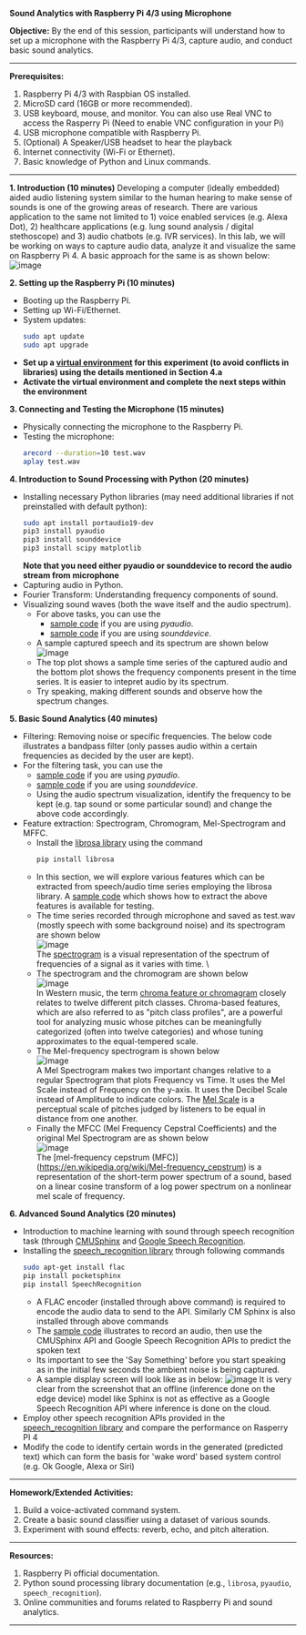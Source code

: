 **Sound Analytics with Raspberry Pi 4/3 using Microphone**

**Objective:** By the end of this session, participants will understand how to set up a microphone with the Raspberry Pi 4/3, capture audio, and conduct basic sound analytics.

---

**Prerequisites:**
1. Raspberry Pi 4/3 with Raspbian OS installed.
2. MicroSD card (16GB or more recommended).
3. USB keyboard, mouse, and monitor. You can also use Real VNC to access the Rasperry Pi (Need to enable VNC configuration in your Pi)
4. USB microphone compatible with Raspberry Pi.
5. (Optional) A Speaker/USB headset to hear the playback
6. Internet connectivity (Wi-Fi or Ethernet).
7. Basic knowledge of Python and Linux commands.

---

**1. Introduction (10 minutes)**
Developing a computer (ideally embedded) aided audio listening system similar to the human hearing to make sense of sounds is one of the growing areas of research. There are various application to the same not limited to 1) voice enabled services (e.g. Alexa Dot), 2) healthcare applications (e.g. lung sound analysis /  digital stethoscope) and 3) audio chatbots (e.g. IVR services). In this lab, we will be working on ways to capture audio data, analyze it and visualize the same on Raspberry Pi 4. A basic approach for the same is as shown below:
![image](https://github.com/drfuzzi/INF2009_SoundAnalytics/assets/52023898/bb9a2d8a-b4ae-4207-8272-21162987c821)

**2. Setting up the Raspberry Pi (10 minutes)**
- Booting up the Raspberry Pi.
- Setting up Wi-Fi/Ethernet.
- System updates:
  ```bash
  sudo apt update
  sudo apt upgrade
  ```
- **Set up a [virtual environment](https://github.com/drfuzzi/INF2009_Setup) for this experiment (to avoid conflicts in libraries) using the details mentioned in Section 4.a**
- **Activate the virtual environment and complete the next steps within the environment**

**3. Connecting and Testing the Microphone (15 minutes)**
- Physically connecting the microphone to the Raspberry Pi.
- Testing the microphone:
  ```bash
  arecord --duration=10 test.wav
  aplay test.wav
  ```

**4. Introduction to Sound Processing with Python (20 minutes)**
- Installing necessary Python libraries (may need additional libraries if not preinstalled with default python):
  ```bash
  sudo apt install portaudio19-dev
  pip3 install pyaudio
  pip3 install sounddevice
  pip3 install scipy matplotlib
  ```
  **Note that you need either pyaudio or sounddevice to record the audio stream from microphone**
- Capturing audio in Python.
- Fourier Transform: Understanding frequency components of sound.
- Visualizing sound waves (both the wave itself and the audio spectrum).
  - For above tasks, you can use the
     - [sample code](Codes/microphone_streaming_with_spectrum.py) if you are using *pyaudio*.
     - [sample code](Codes/microphone_streaming_with_spectrum_updated.py) if you are using *sounddevice*. 
  - A sample captured speech and its spectrum are shown below
    ![image](https://github.com/drfuzzi/INF2009_SoundAnalytics/assets/52023898/26449854-8770-46a7-ac2d-de94f8f2bc7a)
  - The top plot shows a sample time series of the captured audio and the bottom plot shows the frequency components present in the time series. It is easier to intepret audio by its spectrum.
  - Try speaking, making different sounds and observe how the spectrum changes.

    
**5. Basic Sound Analytics (40 minutes)**
- Filtering: Removing noise or specific frequencies. The below code illustrates a bandpass filter (only passes audio within a certain frequencies as decided by the user are kept).
- For the filtering task, you can use the
  - [sample code](Codes/filtering_audio.py) if you are using *pyaudio*.
  - [sample code](Codes/filtering_audio_updated.py) if you are using *sounddevice*.
  - Using the audio spectrum visualization, identify the frequency to be kept (e.g. tap sound or some particular sound) and change the above code accordingly.
- Feature extraction: Spectrogram, Chromogram, Mel-Spectrogram and MFFC.
  - Install the [librosa library](https://librosa.org/doc/latest/index.html) using the command
     ```bash
     pip install librosa
     ```
  - In this section, we will explore various features which can be extracted from speech/audio time series employing the librosa library. A [sample code](https://github.com/drfuzzi/INF2009_SoundAnalytics/blob/main/Codes/audio_features.py) which shows how to extract the above features is available for testing.
  - The time series recorded through microphone and saved as test.wav (mostly speech with some background noise) and its spectrogram are shown below \
    ![image](https://github.com/drfuzzi/INF2009_SoundAnalytics/assets/52023898/0ff75402-20c6-492f-9ee8-1f20c954c0a3) \
    The [spectrogram](https://en.wikipedia.org/wiki/Spectrogram) is a visual representation of the spectrum of frequencies of a signal as it varies with time. \
  - The spectrogram and the chromogram are shown below \
    ![image](https://github.com/drfuzzi/INF2009_SoundAnalytics/assets/52023898/7be397f9-9b7e-4c98-a1ea-38dab4b2caba) \
    In Western music, the term [chroma feature or chromagram](https://en.wikipedia.org/wiki/Chroma_feature) closely relates to twelve different pitch classes. Chroma-based features, which are also referred to as "pitch class profiles", are a powerful tool for analyzing music whose pitches can be meaningfully categorized (often into twelve categories) and whose tuning approximates to the equal-tempered scale. 
  - The Mel-frequency spectrogram is shown below \
    ![image](https://github.com/drfuzzi/INF2009_SoundAnalytics/assets/52023898/4663a522-8c0e-416f-95e3-eefe42a3696b) \
    A Mel Spectrogram makes two important changes relative to a regular Spectrogram that plots Frequency vs Time. It uses the Mel Scale instead of Frequency on the y-axis. It uses the Decibel Scale instead of Amplitude to indicate colors. The [Mel Scale](https://en.wikipedia.org/wiki/Mel_scale) is a perceptual scale of pitches judged by listeners to be equal in distance from one another.
  - Finally the MFCC (Mel Frequency Cepstral Coefficients) and the original Mel Spectrogram are as shown below \
    ![image](https://github.com/drfuzzi/INF2009_SoundAnalytics/assets/52023898/d2746cc2-54a3-4eff-beb5-664813a2fcd0) \
    The [mel-frequency cepstrum (MFC)] (https://en.wikipedia.org/wiki/Mel-frequency_cepstrum) is a representation of the short-term power spectrum of a sound, based on a linear cosine transform of a log power spectrum on a nonlinear mel scale of frequency.

**6. Advanced Sound Analytics (20 minutes)**
- Introduction to machine learning with sound through speech recognition task (through [CMUSphinx](https://cmusphinx.github.io/wiki/) and [Google Speech Recognition](https://github.com/Uberi/speech_recognition/tree/master/third-party/Source%20code%20for%20Google%20API%20Client%20Library%20for%20Python%20and%20its%20dependencies).
- Installing the [speech_recognition library](https://github.com/Uberi/speech_recognition#readme) through following commands
  ```bash
  sudo apt-get install flac
  pip install pocketsphinx
  pip install SpeechRecognition
  ```
  - A FLAC encoder (installed through above command) is required to encode the audio data to send to the API. Similarly CM Sphinx is also installed through above commands
  - The [sample code](Codes/microphone_recognition.py) illustrates to record an audio, then use the CMUSphinx API and Google Speech Recognition APIs to predict the spoken text
  - Its important to see the 'Say Something' before you start speaking as in the initial few seconds the ambient noise is being captured.
  - A sample display screen will look like as in below:
    ![image](https://github.com/drfuzzi/INF2009_SoundAnalytics/assets/52023898/bc5b4ccc-f06e-422e-b0f0-8a403e14cc65)
    It is very clear from the screenshot that an offline (inference done on the edge device) model like Sphinx is not as effective as a Google Speech Recognition API where inference is done on the cloud. 
- Employ other speech recognition APIs provided in the [speech_recognition library](https://github.com/Uberi/speech_recognition#readme) and compare the performance on Rasperry PI 4
- Modify the code to identify certain words in the generated (predicted text) which can form the basis for 'wake word' based system control (e.g. Ok Google, Alexa or Siri) 
---

**Homework/Extended Activities:**
1. Build a voice-activated command system.
2. Create a basic sound classifier using a dataset of various sounds.
3. Experiment with sound effects: reverb, echo, and pitch alteration.

---

**Resources:**
1. Raspberry Pi official documentation.
2. Python sound processing library documentation (e.g., `librosa`, `pyaudio`, `speech_recognition`).
3. Online communities and forums related to Raspberry Pi and sound analytics.

---
